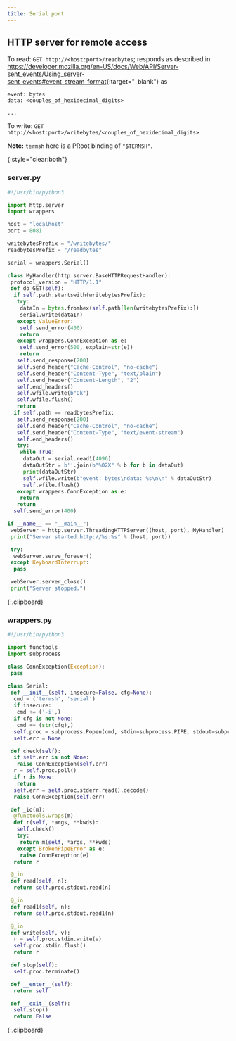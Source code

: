 ```yaml
---
title: Serial port
---
```

## HTTP server for remote access

To read: `GET http://<host:port>/readbytes`; responds as described in <https://developer.mozilla.org/en-US/docs/Web/API/Server-sent_events/Using_server-sent_events#event_stream_format>{:target="_blank"} as
```
event: bytes
data: <couples_of_hexidecimal_digits>

...
```

To write: `GET http://<host:port>/writebytes/<couples_of_hexidecimal_digits>`

**Note:** `termsh` here is a PRoot binding of `"$TERMSH"`.

{:style="clear:both"}
### server.py
```python
#!/usr/bin/python3

import http.server
import wrappers

host = "localhost"
port = 8081

writebytesPrefix = "/writebytes/"
readbytesPrefix = "/readbytes"

serial = wrappers.Serial()

class MyHandler(http.server.BaseHTTPRequestHandler):
 protocol_version = "HTTP/1.1"
 def do_GET(self):
  if self.path.startswith(writebytesPrefix):
   try:
    dataIn = bytes.fromhex(self.path[len(writebytesPrefix):])
    serial.write(dataIn)
   except ValueError:
    self.send_error(400)
    return
   except wrappers.ConnException as e:
    self.send_error(500, explain=str(e))
    return
   self.send_response(200)
   self.send_header("Cache-Control", "no-cache")
   self.send_header("Content-Type", "text/plain")
   self.send_header("Content-Length", "2")
   self.end_headers()
   self.wfile.write(b"Ok")
   self.wfile.flush()
   return
  if self.path == readbytesPrefix:
   self.send_response(200)
   self.send_header("Cache-Control", "no-cache")
   self.send_header("Content-Type", "text/event-stream")
   self.end_headers()
   try:
    while True:
     dataOut = serial.read1(4096)
     dataOutStr = b''.join(b"%02X" % b for b in dataOut)
     print(dataOutStr)
     self.wfile.write(b"event: bytes\ndata: %s\n\n" % dataOutStr)
     self.wfile.flush()
   except wrappers.ConnException as e:
    return
   return
  self.send_error(400)

if __name__ == "__main__":
 webServer = http.server.ThreadingHTTPServer((host, port), MyHandler)
 print("Server started http://%s:%s" % (host, port))

 try:
  webServer.serve_forever()
 except KeyboardInterrupt:
  pass

 webServer.server_close()
 print("Server stopped.")
```
{:.clipboard}
<br/>

### wrappers.py
```python
#!/usr/bin/python3

import functools
import subprocess

class ConnException(Exception):
 pass

class Serial:
 def __init__(self, insecure=False, cfg=None):
  cmd = ('termsh', 'serial')
  if insecure:
   cmd += ('-i',)
  if cfg is not None:
   cmd += (str(cfg),)
  self.proc = subprocess.Popen(cmd, stdin=subprocess.PIPE, stdout=subprocess.PIPE, stderr=subprocess.PIPE)
  self.err = None

 def check(self):
  if self.err is not None:
   raise ConnException(self.err)
  r = self.proc.poll()
  if r is None:
   return
  self.err = self.proc.stderr.read().decode()
  raise ConnException(self.err)

 def _io(m):
  @functools.wraps(m)
  def r(self, *args, **kwds):
   self.check()
   try:
    return m(self, *args, **kwds)
   except BrokenPipeError as e:
    raise ConnException(e)
  return r

 @_io
 def read(self, n):
  return self.proc.stdout.read(n)

 @_io
 def read1(self, n):
  return self.proc.stdout.read1(n)

 @_io
 def write(self, v):
  r = self.proc.stdin.write(v)
  self.proc.stdin.flush()
  return r

 def stop(self):
  self.proc.terminate()

 def __enter__(self):
  return self

 def __exit__(self):
  self.stop()
  return False
```
{:.clipboard}
<br/>
